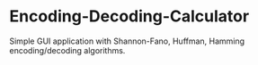 # Encoding-Decoding-Calculator
Simple GUI application with Shannon-Fano, Huffman, Hamming encoding/decoding algorithms.
